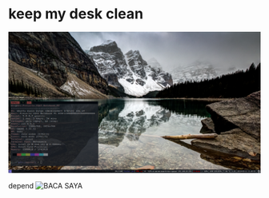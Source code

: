 # keep my desk clean
![PREVIEW](Pictures/Screenshot/grimshoot-foc-2019-03-11-11-40-02.png)

depend
![BACA SAYA](.config/sway/depend.yml)
